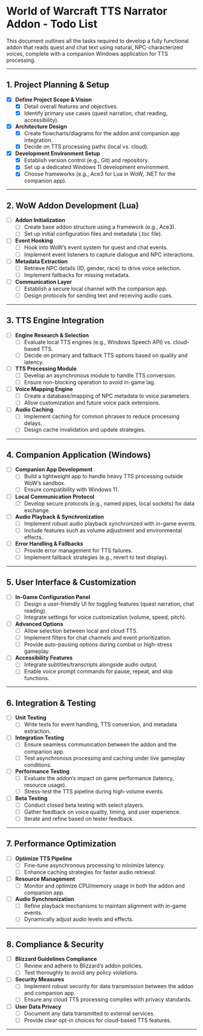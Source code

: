 # World of Warcraft TTS Narrator Addon - Todo List

This document outlines all the tasks required to develop a fully functional addon that reads quest and chat text using natural, NPC-characterized voices, complete with a companion Windows application for TTS processing.

---

## 1. Project Planning & Setup
- [x] **Define Project Scope & Vision**
  - [x] Detail overall features and objectives.
  - [x] Identify primary use cases (quest narration, chat reading, accessibility).
- [x] **Architecture Design**
  - [x] Create flowcharts/diagrams for the addon and companion app integration.
  - [x] Decide on TTS processing paths (local vs. cloud).
- [x] **Development Environment Setup**
  - [x] Establish version control (e.g., Git) and repository.
  - [x] Set up a dedicated Windows 11 development environment.
  - [x] Choose frameworks (e.g., Ace3 for Lua in WoW, .NET for the companion app).

---

## 2. WoW Addon Development (Lua)
- [ ] **Addon Initialization**
  - [ ] Create base addon structure using a framework (e.g., Ace3).
  - [ ] Set up initial configuration files and metadata (.toc file).
- [ ] **Event Hooking**
  - [ ] Hook into WoW’s event system for quest and chat events.
  - [ ] Implement event listeners to capture dialogue and NPC interactions.
- [ ] **Metadata Extraction**
  - [ ] Retrieve NPC details (ID, gender, race) to drive voice selection.
  - [ ] Implement fallbacks for missing metadata.
- [ ] **Communication Layer**
  - [ ] Establish a secure local channel with the companion app.
  - [ ] Design protocols for sending text and receiving audio cues.

---

## 3. TTS Engine Integration
- [ ] **Engine Research & Selection**
  - [ ] Evaluate local TTS engines (e.g., Windows Speech API) vs. cloud-based TTS.
  - [ ] Decide on primary and fallback TTS options based on quality and latency.
- [ ] **TTS Processing Module**
  - [ ] Develop an asynchronous module to handle TTS conversion.
  - [ ] Ensure non-blocking operation to avoid in-game lag.
- [ ] **Voice Mapping Engine**
  - [ ] Create a database/mapping of NPC metadata to voice parameters.
  - [ ] Allow customization and future voice pack extensions.
- [ ] **Audio Caching**
  - [ ] Implement caching for common phrases to reduce processing delays.
  - [ ] Design cache invalidation and update strategies.

---

## 4. Companion Application (Windows)
- [ ] **Companion App Development**
  - [ ] Build a lightweight app to handle heavy TTS processing outside WoW’s sandbox.
  - [ ] Ensure compatibility with Windows 11.
- [ ] **Local Communication Protocol**
  - [ ] Develop secure protocols (e.g., named pipes, local sockets) for data exchange.
- [ ] **Audio Playback & Synchronization**
  - [ ] Implement robust audio playback synchronized with in-game events.
  - [ ] Include features such as volume adjustment and environmental effects.
- [ ] **Error Handling & Fallbacks**
  - [ ] Provide error management for TTS failures.
  - [ ] Implement fallback strategies (e.g., revert to text display).

---

## 5. User Interface & Customization
- [ ] **In-Game Configuration Panel**
  - [ ] Design a user-friendly UI for toggling features (quest narration, chat reading).
  - [ ] Integrate settings for voice customization (volume, speed, pitch).
- [ ] **Advanced Options**
  - [ ] Allow selection between local and cloud TTS.
  - [ ] Implement filters for chat channels and event prioritization.
  - [ ] Provide auto-pausing options during combat or high-stress gameplay.
- [ ] **Accessibility Features**
  - [ ] Integrate subtitles/transcripts alongside audio output.
  - [ ] Enable voice prompt commands for pause, repeat, and skip functions.

---

## 6. Integration & Testing
- [ ] **Unit Testing**
  - [ ] Write tests for event handling, TTS conversion, and metadata extraction.
- [ ] **Integration Testing**
  - [ ] Ensure seamless communication between the addon and the companion app.
  - [ ] Test asynchronous processing and caching under live gameplay conditions.
- [ ] **Performance Testing**
  - [ ] Evaluate the addon’s impact on game performance (latency, resource usage).
  - [ ] Stress-test the TTS pipeline during high-volume events.
- [ ] **Beta Testing**
  - [ ] Conduct closed beta testing with select players.
  - [ ] Gather feedback on voice quality, timing, and user experience.
  - [ ] Iterate and refine based on tester feedback.

---

## 7. Performance Optimization
- [ ] **Optimize TTS Pipeline**
  - [ ] Fine-tune asynchronous processing to minimize latency.
  - [ ] Enhance caching strategies for faster audio retrieval.
- [ ] **Resource Management**
  - [ ] Monitor and optimize CPU/memory usage in both the addon and companion app.
- [ ] **Audio Synchronization**
  - [ ] Refine playback mechanisms to maintain alignment with in-game events.
  - [ ] Dynamically adjust audio levels and effects.

---

## 8. Compliance & Security
- [ ] **Blizzard Guidelines Compliance**
  - [ ] Review and adhere to Blizzard’s addon policies.
  - [ ] Test thoroughly to avoid any policy violations.
- [ ] **Security Measures**
  - [ ] Implement robust security for data transmission between the addon and companion app.
  - [ ] Ensure any cloud TTS processing complies with privacy standards.
- [ ] **User Data Privacy**
  - [ ] Document any data transmitted to external services.
  - [ ] Provide clear opt-in choices for cloud-based TTS features.

---

